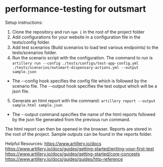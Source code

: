 # performance-testing for outsmart

Setup instructions:

  1. Clone the repository and run `npm i` in the root of the project folder
  2. Add configurations for your website in a configuration file in the tests/config folder.
  3. Add test scenarios (Build scenarios to load test various endpoints) to the tests/scenarios folder.
  4. Run the scenario script with the configuration. 
  The command to run is `artillery run --config ./tests/configs/test-app-config.yml ./tests/scenarios/outsmart-dispensary-actions.yml --output sample.json`
  * The --config hook specifies the config file which is followed by the scenario file. The --output hook specifies the test output which will be a json file.
  
  5. Generate an html report with the command: `artillery report --output sample.html sample.json`
  * The --output command specifies the name of the html reports followed by the json file generated from the previous run command.
  
  The html report can then be opened in the browser. Reports are stored in the root of the project. Sample outputs can be found in the reports folder.
  
  Helpful Resources:
  https://www.artillery.io/docs
  https://www.artillery.io/docs/guides/getting-started/writing-your-first-test
  https://www.artillery.io/docs/guides/getting-started/core-concepts
  https://www.artillery.io/docs/guides/guides/http-reference
  
